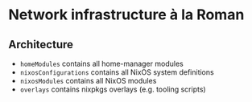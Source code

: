 # Network infrastructure à la Roman

## Architecture

- `homeModules` contains all home-manager modules
- `nixosConfigurations` contains all NixOS system definitions
- `nixosModules` contains all NixOS modules
- `overlays` contains nixpkgs overlays (e.g. tooling scripts)
